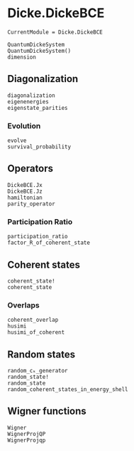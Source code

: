 # Dicke.DickeBCE
```@meta
CurrentModule = Dicke.DickeBCE
```
```@docs
QuantumDickeSystem
QuantumDickeSystem()
dimension
```
## Diagonalization
```@docs
diagonalization
eigenenergies
eigenstate_parities
```
### Evolution
```@docs
evolve
survival_probability
```
## Operators
```@docs
DickeBCE.Jx
DickeBCE.Jz
hamiltonian
parity_operator
```
### Participation Ratio
```@docs
participation_ratio
factor_R_of_coherent_state
```

## Coherent states
```@docs
coherent_state!
coherent_state
```
### Overlaps 
```@docs
coherent_overlap
husimi
husimi_of_coherent
```

## Random states 
```@docs
random_cₖ_generator
random_state!
random_state
random_coherent_states_in_energy_shell
```
## Wigner functions
```@docs
Wigner 
WignerProjQP
WignerProjqp
```